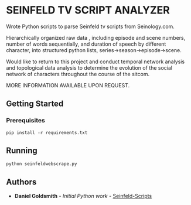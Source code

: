 # SEINFELD TV SCRIPT ANALYZER

Wrote Python scripts to parse Seinfeld tv scripts from Seinology.com.

Hierarchically organized raw data , including episode and scene numbers, number of words sequentially, and duration of speech by different character, into structured python lists, series->season->episode->scene.

Would like to return to this project and conduct temporal network analysis and topological data analysis to determine the evolution of the social network of characters throughout the course of the sitcom.

MORE INFORMATION AVAILABLE UPON REQUEST.

## Getting Started

### Prerequisites

```
pip install -r requirements.txt
```

## Running

```
python seinfeldwebscrape.py
```

## Authors

* **Daniel Goldsmith** - *Initial Python work* - [Seinfeld-Scripts](https://github.com/colinpollock/seinfeld-scripts)



